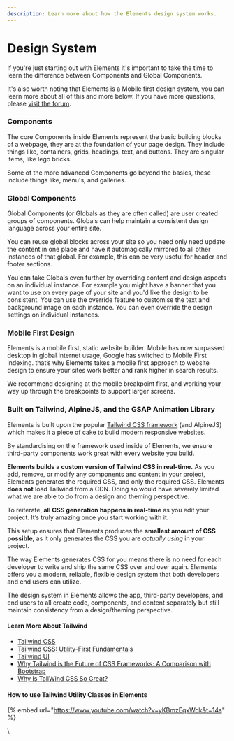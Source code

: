 ```yaml
---
description: Learn more about how the Elements design system works.
---
```


# Design System

If you're just starting out with Elements it's important to take the time to learn the difference between Components and Global Components.

It's also worth noting that Elements is a Mobile first design system, you can learn more about all of this and more below. If you have more questions, please [visit the forum](https://forums.realmacsoftware.com).

### Components

The core Components inside Elements represent the basic building blocks of a webpage, they are at the foundation of your page design. They include things like, containers, grids, headings, text, and buttons. They are singular items, like lego bricks.&#x20;

Some of the more advanced Components go beyond the basics, these include things like, menu's, and galleries.

### Global Components

Global Components (or Globals as they are often called) are user created groups of components. Globals can help maintain a consistent design language across your entire site.

You can reuse global blocks across your site so you need only need update the content in one place and have it automagically mirrored to all other instances of that global. For example, this can be very useful for header and footer sections.

You can take Globals even further by overriding content and design aspects on an individual instance. For example you might have a banner that you want to use on every page of your site and you'd like the design to be consistent. You can use the override feature to customise the text and background image on each instance. You can even override the design settings on individual instances.

### Mobile First Design

Elements is a mobile first, static website builder. Mobile has now surpassed desktop in global internet usage, Google has switched to Mobile First indexing. that’s why Elements takes a mobile first approach to website design to ensure your sites work better and rank higher in search results.

We recommend designing at the mobile breakpoint first, and working your way up through the breakpoints to support larger screens.

### Built on Tailwind, AlpineJS, and the GSAP Animation Library

Elements is built upon the popular [Tailwind CSS framework](https://tailwindcss.com/) (and AlpineJS) which makes it a piece of cake to build modern responsive websites.

By standardising on the framework used inside of Elements, we ensure third-party components work great with every website you build.&#x20;

**Elements builds a custom version of Tailwind CSS in real-time.** As you add, remove, or modify any components and content in your project, Elements generates the required CSS, and only the required CSS. Elements **does not** load Tailwind from a CDN. Doing so would have severely limited what we are able to do from a design and theming perspective.

To reiterate, **all CSS generation happens in real-time** as you edit your project. It’s truly amazing once you start working with it.

This setup ensures that Elements produces the **smallest amount of CSS possible**, as it only generates the CSS you are _actually using_ in your project.

The way Elements generates CSS for you means there is no need for each developer to write and ship the same CSS over and over again. Elements offers you a modern, reliable, flexible design system that both developers and end users can utilize.

The design system in Elements allows the app, third-party developers, and end users to all create code, components, and content separately but still maintain consistency from a design/theming perspective.

#### Learn More About Tailwind

* [Tailwind CSS](https://tailwindcss.com)
* [Tailwind CSS: Utility-First Fundamentals](https://tailwindcss.com/docs/utility-first)
* [Tailwind UI](https://tailwindui.com)
* [Why Tailwind is the Future of CSS Frameworks: A Comparison with Bootstrap](https://b-benjithomas.medium.com/why-tailwind-is-the-future-of-css-frameworks-a-comparison-with-bootstrap-aabe9a9c2166)
* [Why Is TailWind CSS So Great?](https://medium.com/codex/why-is-tailwind-css-so-great-20c407108ae1)

#### How to use Tailwind Utility Classes in Elements

{% embed url="https://www.youtube.com/watch?v=yKBmzEqxWdk&t=14s" %}

\
